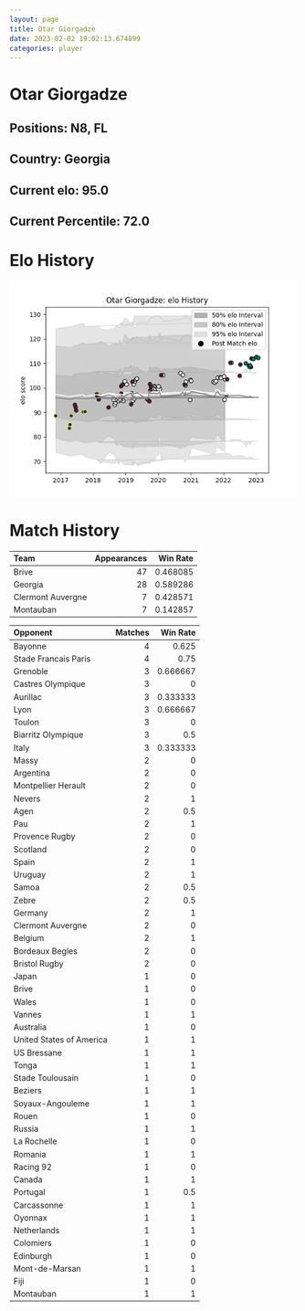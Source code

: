 ```yaml
---  
layout: page  
title: Otar Giorgadze  
date: 2023-02-02 19:02:13.674899  
categories: player  
---
```

# Otar Giorgadze

## Positions: N8, FL

## Country: Georgia

## Current elo: 95.0

## Current Percentile: 72.0

# Elo History


![elo history](history_OtarGiorgadze.png)
# Match History


| Team              |   Appearances |   Win Rate |
|:------------------|--------------:|-----------:|
| Brive             |            47 |   0.468085 |
| Georgia           |            28 |   0.589286 |
| Clermont Auvergne |             7 |   0.428571 |
| Montauban         |             7 |   0.142857 |

| Opponent                 |   Matches |   Win Rate |
|:-------------------------|----------:|-----------:|
| Bayonne                  |         4 |   0.625    |
| Stade Francais Paris     |         4 |   0.75     |
| Grenoble                 |         3 |   0.666667 |
| Castres Olympique        |         3 |   0        |
| Aurillac                 |         3 |   0.333333 |
| Lyon                     |         3 |   0.666667 |
| Toulon                   |         3 |   0        |
| Biarritz Olympique       |         3 |   0.5      |
| Italy                    |         3 |   0.333333 |
| Massy                    |         2 |   0        |
| Argentina                |         2 |   0        |
| Montpellier Herault      |         2 |   0        |
| Nevers                   |         2 |   1        |
| Agen                     |         2 |   0.5      |
| Pau                      |         2 |   1        |
| Provence Rugby           |         2 |   0        |
| Scotland                 |         2 |   0        |
| Spain                    |         2 |   1        |
| Uruguay                  |         2 |   1        |
| Samoa                    |         2 |   0.5      |
| Zebre                    |         2 |   0.5      |
| Germany                  |         2 |   1        |
| Clermont Auvergne        |         2 |   0        |
| Belgium                  |         2 |   1        |
| Bordeaux Begles          |         2 |   0        |
| Bristol Rugby            |         2 |   0        |
| Japan                    |         1 |   0        |
| Brive                    |         1 |   0        |
| Wales                    |         1 |   0        |
| Vannes                   |         1 |   1        |
| Australia                |         1 |   0        |
| United States of America |         1 |   1        |
| US Bressane              |         1 |   1        |
| Tonga                    |         1 |   1        |
| Stade Toulousain         |         1 |   0        |
| Beziers                  |         1 |   1        |
| Soyaux-Angouleme         |         1 |   1        |
| Rouen                    |         1 |   0        |
| Russia                   |         1 |   1        |
| La Rochelle              |         1 |   0        |
| Romania                  |         1 |   1        |
| Racing 92                |         1 |   0        |
| Canada                   |         1 |   1        |
| Portugal                 |         1 |   0.5      |
| Carcassonne              |         1 |   1        |
| Oyonnax                  |         1 |   1        |
| Netherlands              |         1 |   1        |
| Colomiers                |         1 |   0        |
| Edinburgh                |         1 |   0        |
| Mont-de-Marsan           |         1 |   1        |
| Fiji                     |         1 |   0        |
| Montauban                |         1 |   1        |